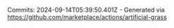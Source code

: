 Commits: 2024-09-14T05:39:50.401Z - Generated via https://github.com/marketplace/actions/artificial-grass
<br>
